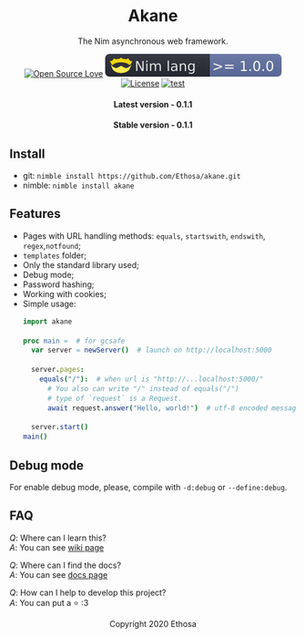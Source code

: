<h1 align="center">Akane</h1>
<div align="center">The Nim asynchronous web framework.

[![Open Source Love](https://badges.frapsoft.com/os/v1/open-source.png?v=103)](https://github.com/ellerbrock/open-source-badges/)
[![Nim language-plastic](https://github.com/Ethosa/yukiko/blob/master/nim-lang.svg)](https://github.com/Ethosa/yukiko/blob/master/nim-lang.svg)
[![License](https://img.shields.io/github/license/Ethosa/akane)](https://github.com/Ethosa/akane/blob/master/LICENSE)
[![test](https://github.com/Ethosa/akane/workflows/test/badge.svg)](https://github.com/Ethosa/akane/actions)

<h4>Latest version - 0.1.1</h4>
<h4>Stable version - 0.1.1</h4>
</div>

## Install
-   git: `nimble install https://github.com/Ethosa/akane.git`
-   nimble: `nimble install akane`


## Features
-   Pages with URL handling methods: `equals`, `startswith`, `endswith`, `regex`,`notfound`;
-   `templates` folder;
-   Only the standard library used;
-   Debug mode;
-   Password hashing;
-   Working with cookies;
-   Simple usage:
    ```nim
    import akane

    proc main =  # for gcsafe
      var server = newServer()  # launch on http://localhost:5000

      server.pages:
        equals("/"):  # when url is "http://...localhost:5000/"
          # You also can write "/" instead of equals("/")
          # type of `request` is a Request.
          await request.answer("Hello, world!")  # utf-8 encoded message.

      server.start()
    main()
    ```

## Debug mode
For enable debug mode, please, compile with `-d:debug` or `--define:debug`.

## FAQ
*Q*: Where can I learn this?  
*A*: You can see [wiki page](https://github.com/Ethosa/akane/wiki/Getting-started)

*Q*: Where can I find the docs?  
*A*: You can see [docs page](https://ethosa.github.io/akane/akane/akane.html)

*Q*: How can I help to develop this project?  
*A*: You can put a :star: :3


<div align="center">
  Copyright 2020 Ethosa
</div>
